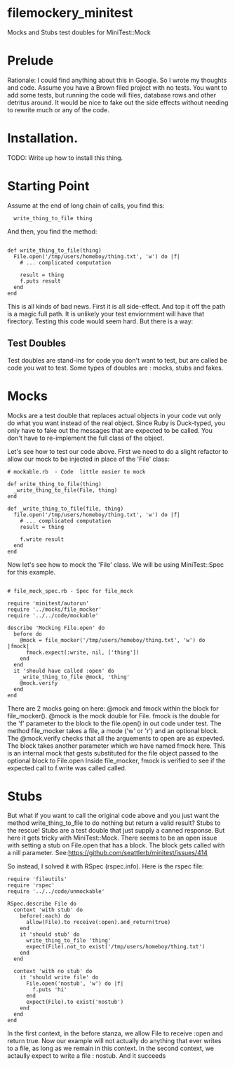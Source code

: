 # filemockery_minitest
Mocks and Stubs test doubles for MiniTest::Mock

# Prelude
Rationale: I could find anything about this in Google. So I wrote my thoughts and code.
Assume you have a Brown filed project with no tests. You want to add some tests, but running the code will files, database rows and other detritus around. It would be nice to fake out the side effects without needing to rewrite much or any of the code.

# Installation.
TODO: Write up how to install this thing.

# Starting Point
Assume at the end of long chain of calls, you find this:
```
  write_thing_to_file thing
```
And then, you find the method:
```

def write_thing_to_file(thing)
  File.open('/tmp/users/homeboy/thing.txt', 'w') do |f|
    # ... complicated computation

    result = thing
    f.puts result
  end
end
```

This is all kinds of bad news. First it is all side-effect. And top it off the path 
is a magic full path. It is unlikely your test enviornment will have that firectory.
Testing this code would seem hard. But there is a way:

## Test Doubles

Test doubles are stand-ins for code you don't want to test, but are called be code you wat to test.
Some types of doubles are : mocks, stubs and fakes.

# Mocks

Mocks are a test double that replaces actual objects in your code vut only do what 
you want instead of the real object. Since Ruby is Duck-typed, you only have to 
fake out the messages that are expected to be called. You don't have to re-implement the full class of the object.

Let's see how to test our code above. First we need to do a slight refactor to allow our mock to be injected in place of the 'File' class:

```
# mockable.rb  - Code  little easier to mock

def write_thing_to_file(thing)
  _write_thing_to_file(File, thing)
end

def _write_thing_to_file(file, thing)
  file.open('/tmp/users/homeboy/thing.txt', 'w') do |f|
    # ... complicated computation
    result = thing

    f.write result
  end
end
```

Now let's see how to mock the 'File' class. We will be using MiniTest::Spec for this example.
```

# file_mock_spec.rb - Spec for file_mock

require 'minitest/autorun'
require '../mocks/file_mocker'
require '../../code/mockable'

describe 'Mocking File.open' do
  before do
    @mock = file_mocker('/tmp/users/homeboy/thing.txt', 'w') do |fmock|
      fmock.expect(:write, nil, ['thing'])
    end
  end
  it 'should have called :open' do
    _write_thing_to_file @mock, 'thing'
    @mock.verify
  end
end
```

There are 2 mocks going on here: @mock and fmock within the block for file_mocker(). @mock is the mock double for File. fmock is the double for the 'f' 
parameter to the block to the file.open() in out code under test. The method file_mocker takes a file, a mode ('w' or 'r') and 
an optional block. The @mock.verify checks that all the arguements to open are as expevted. The block takes another parameter which we
have named fmock here. This is an internal mock that gests substituted for the file
object passed to the optional block to File.open
Inside file_mocker, fmock is verified to see if the expected call to f.write was called
called.

# Stubs

But what if you want to call the original code above and you just want the method
write_thing_to_file to do nothing but return a valid result? Stubs to the rescue!
Stubs are a test double that just supply a canned response. But here it gets tricky with MiniTest::Mock. There seems to be an open issue with
setting a stub on File.open that has a block. The block gets called with a nill 
parameter. See:https://github.com/seattlerb/minitest/issues/414


So instead, I solved it with RSpec (rspec.info).
Here is the rspec file:

```
require 'fileutils'
require 'rspec'
require '../../code/unmockable'

RSpec.describe File do
  context 'with stub' do
    before(:each) do
      allow(File).to receive(:open).and_return(true)
    end
    it 'should stub' do
      write_thing_to_file 'thing'
      expect(File).not_to exist('/tmp/users/homeboy/thing.txt')
    end
  end

  context 'with no stub' do
    it 'should write file' do
      File.open('nostub', 'w') do |f|
        f.puts 'hi'
      end
      expect(File).to exist('nostub')
    end
  end
end
```

In the first context, in the before stanza, we allow File to receive :open and
return true. Now our example will not actually do anything that ever writes to a file, as long as we remain in this context. In the second context,
we actaully expect to write a file : nostub. And it succeeds
